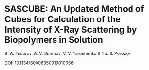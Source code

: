 # SASCUBE: An Updated Method of Cubes for Calculation of the Intensity of X-Ray Scattering by Biopolymers in Solution
B. A. Fedorov, A. V. Smirnov, V. V. Yaroshenko & Yu. B. Porozov 

DOI: 10.1134/S0006350919010056
